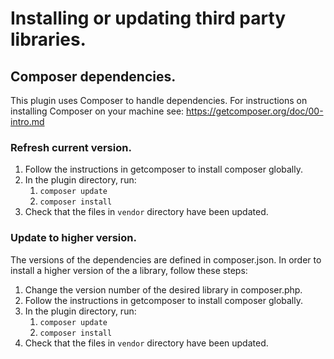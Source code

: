 # Installing or updating third party libraries.

## Composer dependencies.

This plugin uses Composer to handle dependencies. For instructions on installing Composer on your machine see: https://getcomposer.org/doc/00-intro.md

### Refresh current version.

1. Follow the instructions in getcomposer to install composer globally.
2. In the plugin directory, run:
    1. `composer update`
    2. `composer install`
3. Check that the files in `vendor` directory have been updated.

### Update to higher version.

The versions of the dependencies are defined in composer.json. In order to install a higher version of the a library, follow these steps:

1. Change the version number of the desired library in composer.php.
2. Follow the instructions in getcomposer to install composer globally.
3. In the plugin directory, run:
    1. `composer update`
    2. `composer install`
4. Check that the files in `vendor` directory have been updated.
